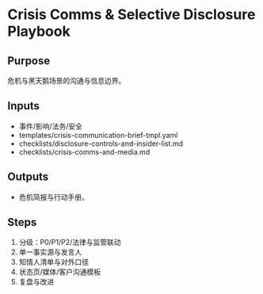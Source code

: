# Crisis Comms & Selective Disclosure Playbook

## Purpose

危机与黑天鹅场景的沟通与信息边界。

## Inputs

- 事件/影响/法务/安全
- templates/crisis-communication-brief-tmpl.yaml
- checklists/disclosure-controls-and-insider-list.md
- checklists/crisis-comms-and-media.md

## Outputs

- 危机简报与行动手册。

## Steps

1. 分级：P0/P1/P2/法律与监管联动
2. 单一事实源与发言人
3. 知情人清单与对外口径
4. 状态页/媒体/客户沟通模板
5. 复盘与改进
